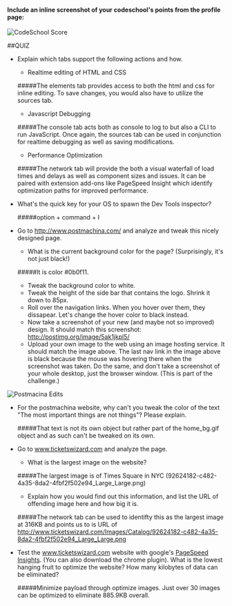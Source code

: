 #### Include an inline screenshot of your codeschool's points from the profile page:

![CodeSchool Score](https://github.com/ehsalazar/ehsalazar.github.io/blob/master/unit1_projects/images/codeschool_score.png?raw=true)

<!-- Modify the Markdown to include your answers. Don't delete the questions! -->

##QUIZ
* Explain which tabs support the following actions and how.
  * Realtime editing of HTML and CSS

  #####The elements tab provides access to both the html and css for inline editing. To save changes, you would also have to utilize the sources tab.

  * Javascript Debugging

  #####The console tab acts both as console to log to but also a CLI to run JavaScript. Once again, the sources tab can be used in conjunction for realtime debugging as well as saving modifications. 

  * Performance Optimization 

  #####The network tab will provide the both a visual waterfall of load times and delays as well as component sizes and issues. It can be paired with extension add-ons like PageSpeed Insight which identify optimization paths for improved performance.

* What's the quick key for your OS to spawn the Dev Tools inspector?

  #####option + command + I

* Go to http://www.postmachina.com/ and analyze and tweak this nicely designed page.
  * What is the current background color for the page?  (Surprisingly, it's not just black!)

  #####It is color #0b0f11.
  
  * Tweak the background color to white.
  * Tweak the height of the side bar that contains the logo.  Shrink it down to 85px.
  * Roll over the navigation links.  When you hover over them, they dissapear.  Let's change the hover color to black instead.
  * Now take a screenshot of your new (and maybe not so improved) design.  It should match this screenshot: http://postimg.org/image/5ak1jkpl5/
  * Upload your own image to the web using an image hosting service.  It should match the image above. The last nav link in the image above is black because the mouse was hovering there when the screenshot was taken. Do the same, and don't take a screenshot of your whole desktop, just the browser window. (This is part of the challenge.)

![Postmacina Edits](https://github.com/ehsalazar/ehsalazar.github.io/blob/master/unit1_projects/images/postmachina_edits.png?raw=true)

* For the postmachina website, why can't you tweak the color of the text "The most important things are not things"?  Please explain.

  #####That text is not its own object but rather part of the home_bg.gif object and as such can't be tweaked on its own.

* Go to www.ticketswizard.com and analyze the page.  
  * What is the largest image on the website?

  #####The largest image is of Times Square in NYC (92624182-c482-4a35-8da2-4fbf2f502e94_Large_Large.png)

  * Explain how you would find out this information, and list the URL of offending image here and how big it is.

  #####The network tab can be used to identifty this as the largest image at 316KB and points us to is URL of http://www.ticketswizard.com/Images/Catalog/92624182-c482-4a35-8da2-4fbf2f502e94_Large_Large.png

* Test the www.ticketswizard.com website with google's [PageSpeed Insights](http://www.ticketswizard.com/).  (You can also download the chrome plugin).  What is the lowest hanging fruit to optimize the website?  How many kilobytes of data can be eliminated?

  #####Minimize payload through optimize images. Just over 30 images can be optimized to eliminate 885.9KB overall.